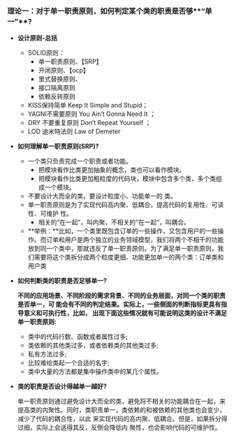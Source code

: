 ### 理论一：对于单一职责原则，如何判定某个类的职责是否够**“**单 一**”**?

- **设计原则-总括**
  - SOLID原则：
    - 单一职责原则、【SRP】
    - 开闭原则、【ocp】
    - 里式替换原则、
    - 接口隔离原则
    - 依赖反转原则
  -  KISS保持简单 Keep It Simple and Stupid；
  -  YAGNI不需要原则 You Ain’t Gonna Need It ；
  -  DRY 不要重复原则 Don’t Repeat Yourself ；
  -  LOD 迪米特法则 Law of Demeter

- **如何理解单一职责原则(SRP)?**

  - 一个类只负责完成一个职责或者功能。
    - 把模块看作比类更加抽象的概念，类也可以看作模块。
    - 把模块看作比类更加粗粒度的代码块，模块中包含多个类，多个类组成一个模块。
  - 不要设计大而全的类，要设计粒度小、功能单一的 类。
  - 单一职责原则是为了实现代码高内聚、低耦合，提高代码的复用性、可读性、可维护 性。
    - 相关的“在一起”，叫内聚，不相关的“在一起”，叫耦合。
  - **举例：**比如，一个类里既包含订单的一些操作，又包含用户的一些操作。而订单和用户是两个独立的业务领域模型，我们将两个不相干的功能放到同一个类中，那就违反了单一职责原则。为了满足单一职责原则，我们需要将这个类拆分成两个粒度更细、功能更加单一的两个类：订单类和用户类

- **如何判断类的职责是否足够单一?**

  **不同的应用场景、不同阶段的需求背景、不同的业务层面，对同一个类的职责是否单一，可 能会有不同的判定结果。实际上，一些侧面的判断指标更具有指导意义和可执行性，比如， 出现下面这些情况就有可能说明这类的设计不满足单一职责原则:**

  - 类中的代码行数、函数或者属性过多;
  - 类依赖的其他类过多，或者依赖类的其他类过多;
  - 私有方法过多;
  - 比较难给类起一个合适的名字;
  - 类中大量的方法都是集中操作类中的某几个属性。

- **类的职责是否设计得越单一越好?**

  单一职责原则通过避免设计大而全的类，避免将不相关的功能耦合在一起，来提高类的内聚性。同时，类职责单一，类依赖的和被依赖的其他类也会变少，减少了代码的耦合性，以此 来实现代码的高内聚、低耦合。但是，如果拆分得过细，实际上会适得其反，反倒会降低内 聚性，也会影响代码的可维护性。

  

